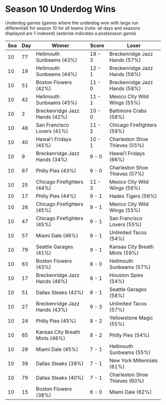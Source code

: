 # Season 10 Underdog Wins



Underdog games (games where the underdog won with large run differential) for season 10 for all teams (note: all days and seasons displayed are 1-indexed) (asterisk indicates a postseason game)


| Sea | Day | Winner | Score | Loser | 
| ------ |------ |------ |------ |------ |
| 10 | 77 | Hellmouth Sunbeams (43%) | 18 - 3 | Breckenridge Jazz Hands (57%) | 
| 10 | 19 | Hellmouth Sunbeams (44%) | 12 - 1 | Breckenridge Jazz Hands (56%) | 
| 10 | 51 | Boston Flowers (42%) | 11 - 0 | Breckenridge Jazz Hands (58%) | 
| 10 | 42 | Hellmouth Sunbeams (45%) | 11 - 1 | Mexico City Wild Wings (55%) | 
| 10 | 2 | Breckenridge Jazz Hands (42%) | 10 - 0 | Baltimore Crabs (58%) | 
| 10 | 48 | San Francisco Lovers (41%) | 11 - 2 | Chicago Firefighters (59%) | 
| 10 | 40 | Hawai'i Fridays (45%) | 10 - 1 | Charleston Shoe Thieves (55%) | 
| 10 | 9 | Breckenridge Jazz Hands (34%) | 9 - 0 | Hawai'i Fridays (66%) | 
| 10 | 67 | Philly Pies (43%) | 9 - 0 | Charleston Shoe Thieves (57%) | 
| 10 | 25 | Chicago Firefighters (44%) | 11 - 3 | Mexico City Wild Wings (56%) | 
| 10 | 17 | Philly Pies (44%) | 9 - 1 | Hades Tigers (56%) | 
| 10 | 26 | Chicago Firefighters (45%) | 9 - 1 | Mexico City Wild Wings (55%) | 
| 10 | 47 | Chicago Firefighters (45%) | 9 - 1 | San Francisco Lovers (55%) | 
| 10 | 57 | Miami Dale (46%) | 9 - 1 | Unlimited Tacos (54%) | 
| 10 | 79 | Seattle Garages (41%) | 9 - 1 | Kansas City Breath Mints (59%) | 
| 10 | 63 | Boston Flowers (43%) | 8 - 0 | Hellmouth Sunbeams (57%) | 
| 10 | 17 | Breckenridge Jazz Hands (46%) | 8 - 1 | Houston Spies (54%) | 
| 10 | 51 | Dallas Steaks (42%) | 8 - 1 | Seattle Garages (58%) | 
| 10 | 27 | Breckenridge Jazz Hands (43%) | 9 - 3 | Unlimited Tacos (57%) | 
| 10 | 24 | Philly Pies (45%) | 8 - 2 | Yellowstone Magic (55%) | 
| 10 | 65 | Kansas City Breath Mints (46%) | 8 - 2 | Philly Pies (54%) | 
| 10 | 28 | Miami Dale (45%) | 7 - 1 | Hellmouth Sunbeams (55%) | 
| 10 | 39 | Dallas Steaks (39%) | 7 - 1 | New York Millennials (61%) | 
| 10 | 79 | Dallas Steaks (40%) | 7 - 1 | Charleston Shoe Thieves (60%) | 
| 10 | 15 | Boston Flowers (38%) | 6 - 0 | Miami Dale (62%) | 


